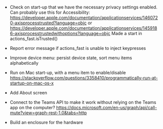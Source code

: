 * Check on start-up that we have the necessary privacy settings enabled.
  Can probably use this for Accessibility:
  https://developer.apple.com/documentation/applicationservices/1460720-axisprocesstrusted?language=objc
  or
  https://developer.apple.com/documentation/applicationservices/1459186-axisprocesstrustedwithoptions?language=objc
  Made a start in actions_fast.isTrusted()

* Report error message if actions_fast is unable to inject keypresses

* Improve device menu: persist device state, sort menu items alphabetically

* Run on Mac start-up, with a menu item to enable/disable
  https://stackoverflow.com/questions/3358410/programmatically-run-at-startup-on-mac-os-x

* Add About screen

* Connect to the Teams API to make it work without relying on the Teams app on the computer?
  https://docs.microsoft.com/en-us/graph/api/call-mute?view=graph-rest-1.0&tabs=http

* Build an enclosure for the hardware
